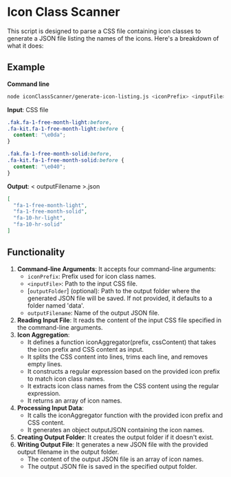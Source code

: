 # Icon Class Scanner

This script is designed to parse a CSS file containing icon classes to generate a JSON file listing the names of the icons. Here's a breakdown of what it does:

## Example
**Command line**
```bash
node iconClassScanner/generate-icon-listing.js <iconPrefix> <inputFile> [outputFolder] <outputFilename>
```

**Input**: CSS file
```css
.fak.fa-1-free-month-light:before,
.fa-kit.fa-1-free-month-light:before {
  content: "\e0da";
}

.fak.fa-1-free-month-solid:before,
.fa-kit.fa-1-free-month-solid:before {
  content: "\e040";
}
```

**Output**: < outputFilename >.json
```json
[
  "fa-1-free-month-light",
  "fa-1-free-month-solid",
  "fa-10-hr-light",
  "fa-10-hr-solid"
]
```

## Functionality

1. **Command-line Arguments**: It accepts four command-line arguments:
    * `iconPrefix`: Prefix used for icon class names.
    * `<inputFile>`: Path to the input CSS file.
    * [`outputFolder`] (optional): Path to the output folder where the generated JSON file will be saved. If not provided, it defaults to a folder named 'data'.
    * `outputFilename`: Name of the output JSON file.
1. **Reading Input File**: It reads the content of the input CSS file specified in the command-line arguments.
1. **Icon Aggregation**:
    * It defines a function iconAggregator(prefix, cssContent) that takes the icon prefix and CSS content as input.
    * It splits the CSS content into lines, trims each line, and removes empty lines.
    * It constructs a regular expression based on the provided icon prefix to match icon class names.
    * It extracts icon class names from the CSS content using the regular expression.
    * It returns an array of icon names.
1. **Processing Input Data**:
    * It calls the iconAggregator function with the provided icon prefix and CSS content.
    * It generates an object outputJSON containing the icon names.
1. **Creating Output Folder**: It creates the output folder if it doesn't exist.
1. **Writing Output File**: It generates a new JSON file with the provided output filename in the output folder.
    * The content of the output JSON file is an array of icon names.
    * The output JSON file is saved in the specified output folder.
